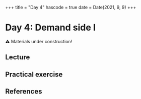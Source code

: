 +++
title = "Day 4"
hascode = true
date = Date(2021, 9, 9)
+++

# Day 4: Demand side I

:warning: Materials under construction!

## Lecture

## Practical exercise

## References
